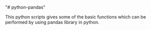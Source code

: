 "# python-pandas" 

This python scripts gives some of the basic functions which can be performed by using pandas library in python.
